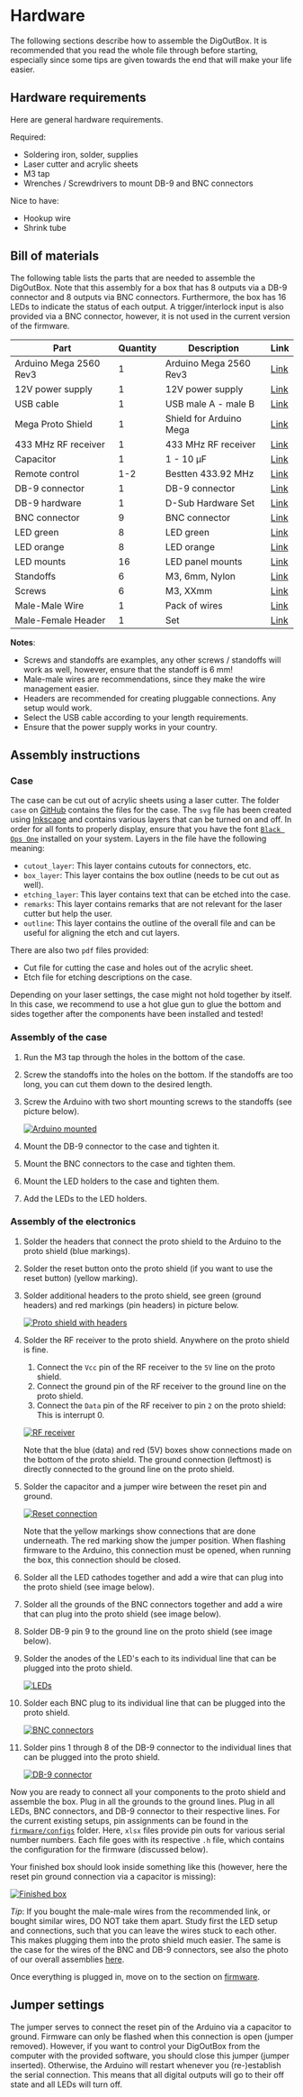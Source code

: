 # Hardware

The following sections describe how to assemble the DigOutBox.
It is recommended that you read the whole file through before starting,
especially since some tips are given towards the end
that will make your life easier.

## Hardware requirements

Here are general hardware requirements.

Required:

- Soldering iron, solder, supplies
- Laser cutter and acrylic sheets
- M3 tap
- Wrenches / Screwdrivers to mount DB-9 and BNC connectors

Nice to have:

- Hookup wire
- Shrink tube

## Bill of materials

The following table lists the parts that are needed to assemble the DigOutBox.
Note that this assembly for a box that has 8 outputs via a DB-9 connector
and 8 outputs via BNC connectors.
Furthermore, the box has 16 LEDs to indicate the status of each output.
A trigger/interlock input is also provided via a BNC connector,
however, it is not used in the current version of the firmware.

| Part                   | Quantity | Description             | Link                                                                                                                                                                                                      |
|------------------------|----------|-------------------------|-----------------------------------------------------------------------------------------------------------------------------------------------------------------------------------------------------------|
| Arduino Mega 2560 Rev3 | 1        | Arduino Mega 2560 Rev3  | [Link](https://store.arduino.cc/products/arduino-mega-2560-rev3)                                                                                                                                          |
 | 12V power supply       | 1        | 12V power supply        | [Link](https://www.digikey.com/en/products/detail/tensility-international-corp/16-00216/13235972)                                                                                                         |
 | USB cable              | 1        | USB male A - male B     | [Link](https://www.digikey.com/en/products/detail/micro-connectors-inc/E07-121BLB/16353389)                                                                                                               |
| Mega Proto Shield      | 1        | Shield for Arduino Mega | [Link](https://www.digikey.com/en/products/detail/dfrobot/DFR0016/7087126)                                                                                                                                |
| 433 MHz RF receiver    | 1        | 433 MHz RF receiver     | [Link](https://www.digikey.com/en/products/detail/rf-solutions/QAM-RX10-433/6235156)                                                                                                                      |
| Capacitor              | 1        | 1 - 10 µF               | [Link](https://www.digikey.com/en/products/detail/kyocera-avx/M39014-02-1415V/3451965)                                                                                                                    |
 | Remote control         | 1-2      | Bestten 433.92 MHz      | [Link](https://ibestten.com/products/wireless-remote-controller-compatible-with-bestten-remote-control-outlet-easy-to-program-5-channels-self-learning-code-12v-23a-battery-included-white)               |
| DB-9 connector         | 1        | DB-9 connector          | [Link](https://www.digikey.com/en/products/detail/mh-connectors/MHDB9SS/16983851)                                                                                                                         |
 | DB-9 hardware          | 1        | D-Sub Hardware Set      | [Link](https://www.digikey.com/en/products/detail/adam-tech/HDW-023/9831277)                                                                                                                              |
| BNC connector          | 9        | BNC connector           | [Link](https://www.digikey.com/en/products/detail/adam-tech/rf1-08-d-00-50-hdw/9830966)                                                                                                                   |
 | LED green              | 8        | LED green               | [Link](https://www.digikey.com/en/products/detail/broadcom-limited/HLMP-3680/637607)                                                                                                                      |
| LED orange             | 8        | LED orange              | [Link](https://www.digikey.com/en/products/detail/broadcom-limited/HLMP-3650/637605)                                                                                                                      |
 | LED mounts             | 16       | LED panel mounts        | [Link](https://www.digikey.com/en/products/detail/sparkfun-electronics/COM-11147/5673798)                                                                                                                 |
 | Standoffs              | 6        | M3, 6mm, Nylon          | [Link](https://www.digikey.com/en/products/detail/essentra-components/CBMFTS210A/4104489)                                                                                                                 |
 | Screws                 | 6        | M3, XXmm                | [Link](https://www.digikey.com/en/products/detail/essentra-components/50M030050I020/11638554)                                                                                                             |
 | Male-Male Wire         | 1        | Pack of wires           | [Link](https://www.amazon.com/Elegoo-EL-CP-004-Multicolored-Breadboard-arduino/dp/B01EV70C78/ref=sr_1_2?crid=1SV39JJOW7BJR&keywords=arduino+wires&qid=1676645212&sprefix=arduino+wire%2Caps%2C175&sr=8-2) |
 | Male-Female Header     | 1        | Set                     | [Link](https://www.amazon.com/2-54mm-Breakaway-Female-Connector-Arduino/dp/B01MQ48T2V/ref=sr_1_5?crid=1BEO0GXQNQ43P&keywords=arduino+headers&qid=1676645393&sprefix=arduino+header%2Caps%2C208&sr=8-5)    |

**Notes**:
- Screws and standoffs are examples, any other screws / standoffs will work as well, however, ensure that the standoff is 6 mm!
- Male-male wires are recommendations, since they make the wire management easier.
- Headers are recommended for creating pluggable connections. Any setup would work.
- Select the USB cable according to your length requirements.
- Ensure that the power supply works in your country.

## Assembly instructions

### Case

The case can be cut out of acrylic sheets using a laser cutter.
The folder `case`
on [GitHub](https://github.com/galactic-forensics/DigOutBox/tree/main/hardware)
contains the files for the case.
The `svg` file has been created using [Inkscape](https://inkscape.org/)
and contains various layers that can be turned on and off.
In order for all fonts to properly display,
ensure that you have the font [`Black Ops One`](https://www.fontsquirrel.com/fonts/black-ops-one)
installed on your system.
Layers in the file have the following meaning:
- `cutout_layer`: This layer contains cutouts for connectors, etc.
- `box_layer`: This layer contains the box outline (needs to be cut out as well).
- `etching_layer`: This layer contains text that can be etched into the case.
- `remarks`: This layer contains remarks that are not relevant for the laser cutter but help the user.
- `outline`: This layer contains the outline of the overall file and can be useful for aligning the etch and cut layers.

There are also two `pdf` files provided:
- Cut file for cutting the case and holes out of the acrylic sheet.
- Etch file for etching descriptions on the case.

Depending on your laser settings,
the case might not hold together by itself.
In this case, we recommend to use a hot glue gun to glue the bottom and sides together
after the components have been installed and tested!

### Assembly of the case

1. Run the M3 tap through the holes in the bottom of the case.
2. Screw the standoffs into the holes on the bottom.
   If the standoffs are too long, you can cut them down to the desired length.
3. Screw the Arduino with two short mounting screws to the standoffs (see picture below).

   [![Arduino mounted](img/hardware/arduino_screwed_in_small.jpeg)](img/hardware/arduino_screwed_in.jpeg)

4. Mount the DB-9 connector to the case and tighten it.
5. Mount the BNC connectors to the case and tighten them.
6. Mount the LED holders to the case and tighten them.
7. Add the LEDs to the LED holders.

### Assembly of the electronics

1. Solder the headers that connect the proto shield to the Arduino to the proto shield (blue markings).
2. Solder the reset button onto the proto shield (if you want to use the reset button) (yellow marking).
3. Solder additional headers to the proto shield, see green (ground headers) and red markings (pin headers) in picture below.

   [![Proto shield with headers](img/hardware/proto_shield_marked_small.jpeg)](img/hardware/proto_shield_marked.jpeg)

4. Solder the RF receiver to the proto shield. Anywhere on the proto shield is fine.
   1. Connect the `Vcc` pin of the RF receiver to the `5V` line on the proto shield.
   2. Connect the ground pin of the RF receiver to the ground line on the proto shield.
   3. Connect the `Data` pin of the RF receiver to pin `2` on the proto shield: This is interrupt 0.

   [![RF receiver](img/hardware/rf_connections_small.jpeg)](img/hardware/rf_connections.jpeg)

   Note that the blue (data) and red (5V) boxes show connections made on the bottom of the proto shield.
   The ground connection (leftmost) is directly connected to the ground line on the proto shield.
5. Solder the capacitor and a jumper wire between the reset pin and ground.

   [![Reset connection](img/hardware/reset_pin_connection_small.jpeg)](img/hardware/reset_pin_connection.jpeg)

   Note that the yellow markings show connections that are done underneath. The red marking show the jumper position.
   When flashing firmware to the Arduino, this connection must be opened, when running the box, this connection should be closed.
6. Solder all the  LED cathodes together and add a wire that can plug into the proto shield (see image below).
7. Solder all the grounds of the BNC connectors together and add a wire that can plug into the proto shield (see image below).
8. Solder DB-9 pin 9 to the ground line on the proto shield (see image below).
9. Solder the anodes of the LED's each to its individual line that can be plugged into the proto shield.

   [![LEDs](img/hardware/led_connections_small.jpeg)](img/hardware/led_connections.jpeg)

10. Solder each BNC plug to its individual line that can be plugged into the proto shield.

    [![BNC connectors](img/hardware/bnc_connections_small.jpeg)](img/hardware/bnc_connections.jpeg)

11. Solder pins 1 through 8 of the DB-9 connector to the individual lines that can be plugged into the proto shield.

    [![DB-9 connector](img/hardware/db9_connections_small.jpeg)](img/hardware/db9_connections.jpeg)

Now you are ready to connect all your components to the proto shield and assemble the box.
Plug in all the grounds to the ground lines.
Plug in all LEDs, BNC connectors, and DB-9 connector to their respective lines.
For the current existing setups,
pin assignments can be found in the
[`firmware/configs`](https://github.com/galactic-forensics/DigOutBox/tree/main/firmware/configs)
folder.
Here, `xlsx` files provide pin outs for various serial number numbers.
Each file goes with its respective `.h` file, which contains the configuration for the firmware
(discussed below).

Your finished box should look inside something like this
(however, here the reset pin ground connection via a capacitor is missing):

[![Finished box](img/boxes/gfl002_inside_small.jpeg)](/img/boxes/gfl002_inside.jpeg)

*Tip*: If you bought the male-male wires from the recommended link,
or bought similar wires, DO NOT take them apart.
Study first the LED setup and connections,
such that you can leave the wires stuck to each other.
This makes plugging them into the proto shield much easier.
The same is the case for the wires of the BNC and DB-9 connectors,
see also the photo of our overall assemblies [here](images.md).

Once everything is plugged in, move on to the section on [firmware](firmware.md).

## Jumper settings

The jumper serves to connect the reset pin of the Arduino via a capacitor to ground.
Firmware can only be flashed when this connection is open (jumper removed).
However, if you want to control your DigOutBox from the computer with the provided software,
you should close this jumper (jumper inserted).
Otherwise, the Arduino will restart whenever you (re-)establish the serial connection.
This means that all digital outputs will go to their off state and all LEDs will turn off.
